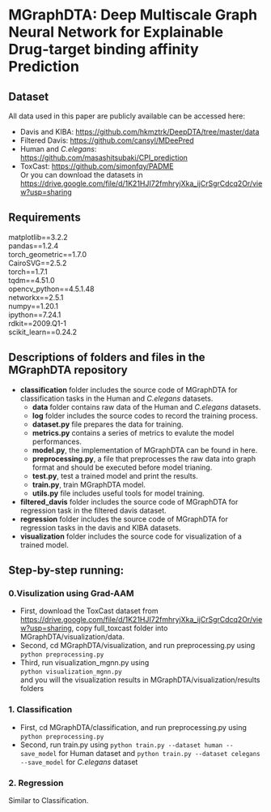 # MGraphDTA: Deep Multiscale Graph Neural Network for Explainable Drug-target binding affinity Prediction

## Dataset
All data used in this paper are publicly available can be accessed here:  
- Davis and KIBA: https://github.com/hkmztrk/DeepDTA/tree/master/data  
- Filtered Davis: https://github.com/cansyl/MDeePred
- Human and *C.elegans*: https://github.com/masashitsubaki/CPI_prediction  
- ToxCast: https://github.com/simonfqy/PADME  
Or you can download the datasets in https://drive.google.com/file/d/1K21HJI72fmhryjXka_ijCrSgrCdcq2Or/view?usp=sharing  

## Requirements  
matplotlib==3.2.2  
pandas==1.2.4  
torch_geometric==1.7.0  
CairoSVG==2.5.2  
torch==1.7.1  
tqdm==4.51.0  
opencv_python==4.5.1.48  
networkx==2.5.1  
numpy==1.20.1  
ipython==7.24.1  
rdkit==2009.Q1-1  
scikit_learn==0.24.2  

## Descriptions of folders and files in the MGraphDTA repository
* **classification** folder includes the source code of MGraphDTA for classification tasks in the Human and *C.elegans* datasets.
  + **data** folder contains raw data of the Human and *C.elegans* datasets.
  + **log** folder includes the source codes to record the training process.
  + **dataset.py** file prepares the data for training.
  + **metrics.py** contains a series of metrics to evalute the model performances.
  + **model.py**, the implementation of MGraphDTA can be found in here.
  + **preprocessing.py**, a file that preprocesses the raw data into graph format and should be executed before model trianing.
  + **test.py**, test a trained model and print the results.
  + **train.py**, train MGraphDTA model.
  + **utils.py** file includes useful tools for model training.
* **filtered_davis** folder includes the source code of MGraphDTA for regression task in the filtered davis dataset.
* **regression** folder includes the source code of MGraphDTA for regression tasks in the davis and KIBA datasets.
* **visualization** folder includes the source code for visualization of a trained model.

## Step-by-step running:  
### 0.Visulization using Grad-AAM
- First, download the ToxCast dataset from https://drive.google.com/file/d/1K21HJI72fmhryjXka_ijCrSgrCdcq2Or/view?usp=sharing, copy full_toxcast folder into MGraphDTA/visualization/data.  
- Second, cd MGraphDTA/visualization, and run preprocessing.py using  
`python preprocessing.py`  
- Third, run visualization_mgnn.py using  
`python visualization_mgnn.py`  
and you will the visualization results in MGraphDTA/visualization/results folders  

### 1. Classification  
- First, cd MGraphDTA/classification, and run preprocessing.py using  
`python preprocessing.py`  
- Second, run train.py using 
`python train.py --dataset human --save_model` for Human dataset and `python train.py --dataset celegans --save_model` for *C.elegans* dataset

### 2. Regression
Similar to Classification.




